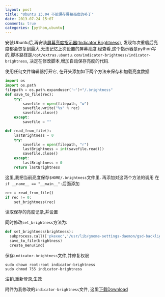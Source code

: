 ```yaml
---
layout: post
title: "Ubuntu 13.04 不能保存屏幕亮度的补丁"
date: 2013-07-24 15:07
comments: true
categories: [python,ubuntu]
---
```


安装Ubuntu后,再安装[屏幕亮度指示器(Indicator Brightness)](https://launchpad.net/~indicator-brightness/+archive/ppa), 发现每次重启后亮度都会恢复到最大,无法记忆上次设置的屏幕亮度.经查看,这个指示器是python写的,脚本路径是`/opt/extras.ubuntu.com/indicator-brightness/indicator-brightness`, 决定在修改脚本,增加自动保存亮度的代码.

使用任何文件编辑器打开它, 在开头添加如下两个方法来保存和加载亮度数据

``` python
import os
import os.path
filepath = os.path.expanduser('~')+"/.brightness"
def save_to_file(rec):	
	try:
		savefile = open(filepath, "w")
		savefile.write("%s" % rec)
		savefile.close()
	except:
		savefile = ""

def read_from_file():
	lastBrightness = 0
	try:
		savefile = open(filepath, "r")
		lastBrightness = int(savefile.read())
		savefile.close()
	except:
		lastBrightness = 0
	return lastBrightness			
```
这里,我把当前亮度保存`$HOME/.brightness`文件里.
再添加对这两个方法的调用
在`if __name__ == "__main__":`后面添加
``` python
rec = read_from_file()
if rec != 0:
    set_brightness(rec)			
```
读取保存的亮度记录,并设置

同时修改`set_brightness`方法为:
``` python
def set_brightness(brightness):
  subprocess.call(['pkexec','/usr/lib/gnome-settings-daemon/gsd-backlight-helper','--set-brightness',"%s" % brightness])
  save_to_file(brightness)
  create_menu(ind)	  
```

保存`indicator-brightness`文件,并修复权限

	sudo chown root:root indicator-brightness
	sudo chmod 755 indicator-brightness

注销,重新登录,生效

附件为我修改的`indicator-brightness`文件, 这里[下载Download](/images/indicator-brightness)
